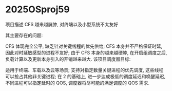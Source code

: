 # 2025OSproj59
项目描述
CFS 越来越臃肿, 对终端以及小型系统不太友好

其主要存在的问题:

CFS 体现完全公平, 缺乏针对关键线程的优先供给;
CFS 本身并不严格保证时延, 因此对时延敏感型的进程不友好;
由于 CFS 本身的越来越硬肿, 在开启组调度之后, 负载计算以及更新本身引入的开销越来越大.
该项目调度器目标:

适用于终端、车载以及云等场景;
支持对指定数量关键进程的优先调度, 这些线程可以抢占其他非关键进程;
在 2 的基础上, 进一步达成极低的调度延迟和唤醒延迟, 不同进程可以指定延时的 QOS, 调度器将尽可能的满足调度的 QOS 需求.
